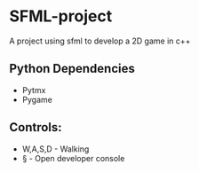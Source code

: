 # SFML-project
A project using sfml to develop a 2D game in c++

## Python Dependencies
* Pytmx
* Pygame

## Controls:
* W,A,S,D - Walking
* § - Open developer console
